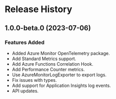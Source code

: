 # Release History

## 1.0.0-beta.0 (2023-07-06)

### Features Added

- Added Azure Monitor OpenTelemetry package.
- Add Standard Metrics support.
- Add Azure Functions Correlation Hook.
- Add Performance Counter metrics.
- Use AzureMonitorLogExporter to export logs.
- Fix issues with types.
- Add support for Application Insights log events.
- API updates.

